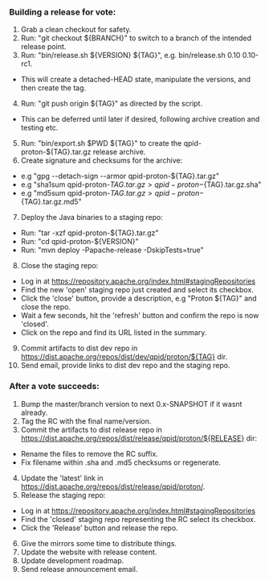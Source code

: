 ### Building a release for vote:

1. Grab a clean checkout for safety.
2. Run: "git checkout ${BRANCH}" to switch to a branch of the intended release point.
3. Run: "bin/release.sh ${VERSION} ${TAG}", e.g. bin/release.sh 0.10 0.10-rc1.
  - This will create a detached-HEAD state, manipulate the versions, and then create the tag.
4. Run: "git push origin ${TAG}" as directed by the script.
  - This can be deferred until later if desired, following archive creation and testing etc.
5. Run: "bin/export.sh $PWD ${TAG}" to create the qpid-proton-${TAG}.tar.gz release archive.
6. Create signature and checksums for the archive:
  - e.g "gpg --detach-sign --armor qpid-proton-${TAG}.tar.gz"
  - e.g "sha1sum qpid-proton-${TAG}.tar.gz > qpid-proton-${TAG}.tar.gz.sha"
  - e.g "md5sum qpid-proton-${TAG}.tar.gz > qpid-proton-${TAG}.tar.gz.md5"
7. Deploy the Java binaries to a staging repo:
  - Run: "tar -xzf qpid-proton-${TAG}.tar.gz"
  - Run: "cd qpid-proton-${VERSION}"
  - Run: "mvn deploy -Papache-release -DskipTests=true"
8. Close the staging repo:
  - Log in at https://repository.apache.org/index.html#stagingRepositories
  - Find the new 'open' staging repo just created and select its checkbox.
  - Click the 'close' button, provide a description, e.g "Proton ${TAG}" and close the repo.
  - Wait a few seconds, hit the 'refresh' button and confirm the repo is now 'closed'.
  - Click on the repo and find its URL listed in the summary.
9. Commit artifacts to dist dev repo in https://dist.apache.org/repos/dist/dev/qpid/proton/${TAG} dir.
10. Send email, provide links to dist dev repo and the staging repo.


### After a vote succeeds:

1. Bump the master/branch version to next 0.x-SNAPSHOT if it wasnt already.
2. Tag the RC with the final name/version.
3. Commit the artifacts to dist release repo in https://dist.apache.org/repos/dist/release/qpid/proton/${RELEASE} dir:
  - Rename the files to remove the RC suffix.
  - Fix filename within .sha and .md5 checksums or regenerate.
4. Update the 'latest' link in https://dist.apache.org/repos/dist/release/qpid/proton/.
5. Release the staging repo:
  - Log in at https://repository.apache.org/index.html#stagingRepositories
  - Find the 'closed' staging repo representing the RC select its checkbox.
  - Click the 'Release' button and release the repo.
6. Give the mirrors some time to distribute things.
7. Update the website with release content.
8. Update development roadmap.
9. Send release announcement email.
